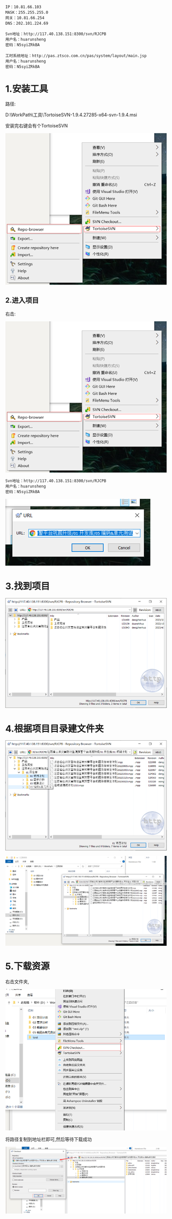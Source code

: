 ```txt
IP：10.81.66.103
MASK：255.255.255.0
网关：10.81.66.254
DNS：202.101.224.69

Svn地址：http://117.40.138.151:8300/svn/RJCPB
用户名：huarunsheng
密码：N5syiZRkBA

工时系统地址：http://pas.ztsco.com.cn/pas/system/layout/main.jsp
用户名：huarunsheng
密码：N5syiZRkBA
```

# 1.安装工具

路径:

D:\WorkPath\工具\TortoiseSVN-1.9.4.27285-x64-svn-1.9.4.msi

安装完右键会有个TortoiseSVN

![image-20230403091707180](../Typora/image-20230403091707180.png)



## 2.进入项目

右击:

![image-20230403091707180](../Typora/image-20230403091707180.png)



```txt
Svn地址：http://117.40.138.151:8300/svn/RJCPB
用户名：huarunsheng
密码：N5syiZRkBA
```

![image-20230403091816563](../Typora/image-20230403091816563.png)



# 3.找到项目

![image-20230403092041099](../Typora/image-20230403092041099.png)



# 4.根据项目目录建文件夹

![image-20230403092123467](../Typora/image-20230403092123467.png)



![image-20230403092151737](../Typora/image-20230403092151737.png)

# 5.下载资源

右击文件夹,

![image-20230403092347368](../Typora/image-20230403092347368.png)



将路径复制到地址栏即可,然后等待下载成功

![image-20230403092543840](../Typora/image-20230403092543840.png)







